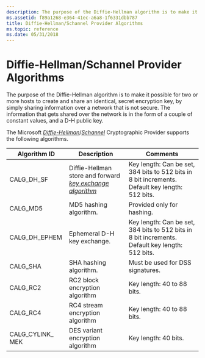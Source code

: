 ```yaml
---
description: The purpose of the Diffie-Hellman algorithm is to make it possible for two or more hosts to create and share an identical, secret encryption key, by simply sharing information over a network that is not secure.
ms.assetid: f89a1268-e364-41ec-a6a8-1f6331dbb787
title: Diffie-Hellman/Schannel Provider Algorithms
ms.topic: reference
ms.date: 05/31/2018
---
```


# Diffie-Hellman/Schannel Provider Algorithms

The purpose of the Diffie-Hellman algorithm is to make it possible for two or more hosts to create and share an identical, secret encryption key, by simply sharing information over a network that is not secure. The information that gets shared over the network is in the form of a couple of constant values, and a D-H public key.

The Microsoft [*Diffie-Hellman*](../secgloss/d-gly.md)/[*Schannel*](../secgloss/s-gly.md) Cryptographic Provider supports the following algorithms.



| Algorithm ID                  | Description                                                                                                                                           | Comments                                                                                                   |
|-------------------------------|-------------------------------------------------------------------------------------------------------------------------------------------------------|------------------------------------------------------------------------------------------------------------|
| CALG\_DH\_SF                  | Diffie-Hellman store and forward [*key exchange algorithm*](../secgloss/k-gly.md) | Key length: Can be set, 384 bits to 512 bits in 8 bit increments. Default key length: 512 bits.<br/> |
| CALG\_MD5                     | MD5 hashing algorithm.                                                                                                                                | Provided only for hashing.                                                                                 |
| CALG\_DH\_EPHEM               | Ephemeral D-H key exchange.                                                                                                                           | Key length: Can be set, 384 bits to 512 bits in 8 bit increments. Default key length: 512 bits.<br/> |
| CALG\_SHA                     | SHA hashing algorithm.                                                                                                                                | Must be used for DSS signatures.                                                                           |
| CALG\_RC2                     | RC2 block encryption algorithm                                                                                                                        | Key length: 40 to 88 bits.                                                                                 |
| CALG\_RC4                     | RC4 stream encryption algorithm                                                                                                                       | Key length: 40 to 88 bits.                                                                                 |
| CALG\_CYLINK\_ MEK<br/> | DES variant encryption algorithm                                                                                                                      | Key length: 40 bits.                                                                                       |



 

 

 
